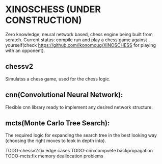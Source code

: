 # XINOSCHESS (UNDER CONSTRUCTION)

Zero knowledge, neural network based, chess engine being built from scratch.
Current status: compile run and play a chess game against yourself(check https://github.com/ikonomoug/XINOSCHESS for playing with an opponent).

## chessv2

Simulatss a chess game, used for the chess logic.

## cnn(Convolutional Neural Network):

Flexible cnn library ready to implement any desired network structure. 

## mcts(Monte Carlo Tree Search): 

The required logic for expanding the search tree in the best looking way (choosing the right moves to look in depth into).


TODO-chessv2:fix edge cases 
TODO-cnn:compvete backpropagation
TODO-mcts:fix memory deallocation problems

	

